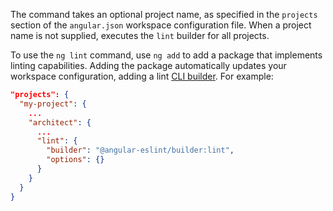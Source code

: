 The command takes an optional project name, as specified in the `projects` section of the `angular.json` workspace configuration file.
When a project name is not supplied, executes the `lint` builder for all projects.

To use the `ng lint` command, use `ng add` to add a package that implements linting capabilities. Adding the package automatically updates your workspace configuration, adding a lint [CLI builder](guide/cli-builder).
For example:

```json
"projects": {
  "my-project": {
    ...
    "architect": {
      ...
      "lint": {
        "builder": "@angular-eslint/builder:lint",
        "options": {}
      }
    }
  }
}
```
